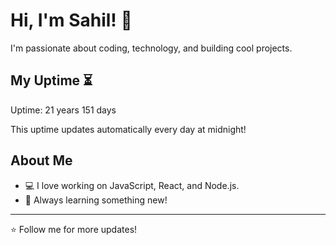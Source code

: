 # Hi, I'm Sahil! 👋

I'm passionate about coding, technology, and building cool projects.

## My Uptime ⏳
Uptime: 21 years 151 days

This uptime updates automatically every day at midnight!

## About Me
- 💻 I love working on JavaScript, React, and Node.js.
- 🎯 Always learning something new!

---

⭐️ Follow me for more updates!
